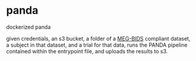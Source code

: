 # panda
dockerized panda

given credentials, an s3 bucket, a folder of a [MEG-BIDS](https://docs.google.com/document/d/1FWex_kSPWVh_f4rKgd5rxJmxlboAPtQlmBc1gyZlRZM/edit#heading=h.qdzsf8lh4for) compliant dataset, a subject in that dataset, and a trial for that data, runs the PANDA pipeline contained within the entrypoint file, and uploads the results to s3.
